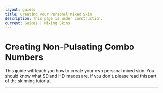```yaml
---
layout: guides
title: Creating your Personal Mixed Skin
description: This page is under construction.
current: Guides | Mixing Skins
---
```


# Creating Non-Pulsating Combo Numbers

This guide will teach you how to create your own personal mixed skin. You should know what SD and HD images are, if you don't, please read [this part](https://rockroller01.github.io/skinninginfo/tutorial/introduction#hdsd-elements-aspect-ratios-and-resolution) of the skinning tutorial.

---
